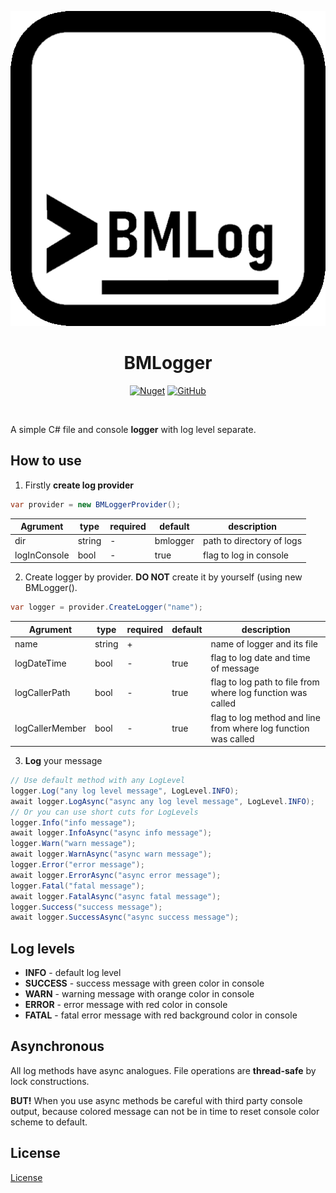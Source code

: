 ﻿<p align="center">
<img src="https://raw.githubusercontent.com/AnemonOFF/BMLogger/main/logo.png" alt="BMLogger">
<h1 align="center">BMLogger</h1>
</p>
<p align="center">
<a href="https://www.nuget.org/packages/BMLogger/"><img alt="Nuget" src="https://img.shields.io/nuget/v/BMLogger"></a>
<a href="https://github.com/AnemonOFF/BMLogger/LICENSE"><img alt="GitHub" src="https://img.shields.io/github/license/AnemonOFF/BMLogger"></a>
</p>
</br>

A simple C# file and console **logger** with log level separate.

## How to use

 1. Firstly **create log provider**
```c#
var provider = new BMLoggerProvider();
```
| Agrument     | type   | required | default  | description               |
|--------------|--------|----------|----------|---------------------------|
| dir          | string | -        | bmlogger | path to directory of logs |
| logInConsole | bool   | -        | true     | flag to log in console    |
 2.  Create logger by provider. **DO NOT** create it by yourself (using new BMLogger().
 
```c#
var logger = provider.CreateLogger("name");
````
| Agrument        | type   | required | default | description                                                    |
|-----------------|--------|----------|---------|----------------------------------------------------------------|
| name            | string | +        |         | name of logger and its file                                    |
| logDateTime     | bool   | -        | true    | flag to log date and time of message                           |
| logCallerPath   | bool   | -        | true    | flag to log path to file from where log function was called    |
| logCallerMember | bool   | -        | true    | flag to log method and line from where log function was called |
3. **Log** your message
```c#
// Use default method with any LogLevel
logger.Log("any log level message", LogLevel.INFO);
await logger.LogAsync("async any log level message", LogLevel.INFO);
// Or you can use short cuts for LogLevels
logger.Info("info message");
await logger.InfoAsync("async info message");
logger.Warn("warn message");
await logger.WarnAsync("async warn message");
logger.Error("error message");
await logger.ErrorAsync("async error message");
logger.Fatal("fatal message");
await logger.FatalAsync("async fatal message");
logger.Success("success message");
await logger.SuccessAsync("async success message");
```
## Log levels

 - **INFO** - default log level
 - **SUCCESS** - success message with green color in console
 - **WARN** - warning message with orange color in console
 - **ERROR** - error message with red color in console
 - **FATAL** - fatal error message with red background color in console

## Asynchronous
All log methods have async analogues.
File operations are **thread-safe** by lock constructions.

**BUT!** When you use async methods be careful with third party console output, because colored message can not be in time to reset console color scheme to default.

## License
[License](https://github.com/AnemonOFF/BMLogger/blob/main/LICENSE)
